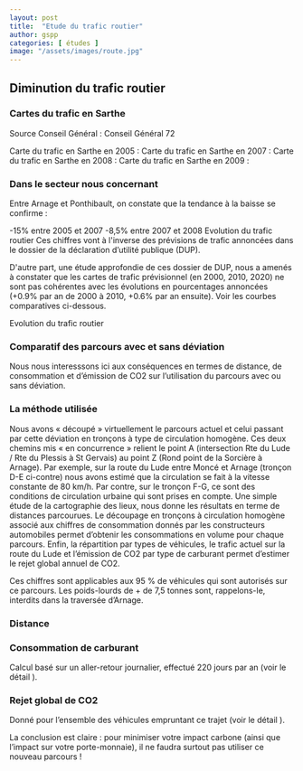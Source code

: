 ```yaml
---
layout: post
title:  "Etude du trafic routier"
author: gspp
categories: [ études ]
image: "/assets/images/route.jpg"
---
```


## Diminution du trafic routier
### Cartes du trafic en Sarthe
Source Conseil Général : Conseil Général 72

Carte du trafic en Sarthe en 2005 : 
Carte du trafic en Sarthe en 2007 : 
Carte du trafic en Sarthe en 2008 : 
Carte du trafic en Sarthe en 2009 : 

### Dans le secteur nous concernant
Entre Arnage et Ponthibault, on constate que la tendance à la baisse se confirme :

-15% entre 2005 et 2007
-8,5% entre 2007 et 2008
Evolution du trafic routier
Ces chiffres vont à l'inverse des prévisions de trafic annoncées dans le dossier de la déclaration d’utilité publique (DUP).

D'autre part, une étude approfondie de ces dossier de DUP, nous a amenés à constater que les cartes de trafic prévisionnel (en 2000, 2010, 2020) ne sont pas cohérentes avec les évolutions en pourcentages annoncées (+0.9% par an de 2000 à 2010, +0.6% par an ensuite).
Voir les courbes comparatives ci-dessous.

Evolution du trafic routier

### Comparatif des parcours avec et sans déviation
Nous nous interesssons ici aux conséquences en termes de distance, de consommation et d’émission de CO2 sur l’utilisation du parcours avec ou sans déviation.

### La méthode utilisée
Nous avons « découpé » virtuellement le parcours actuel et celui passant par cette déviation en tronçons à type de circulation homogène.
Ces deux chemins mis « en concurrence » relient le point A (intersection Rte du Lude / Rte du Plessis à St Gervais) au point Z (Rond point de la Sorcière à Arnage).
Par exemple, sur la route du Lude entre Moncé et Arnage (tronçon D-E ci-contre) nous avons estimé que la circulation se fait à la vitesse constante de 80 km/h. Par contre, sur le tronçon F-G, ce sont des conditions de circulation urbaine qui sont prises en compte.
Une simple étude de la cartographie des lieux, nous donne les résultats en terme de distances parcourues.
Le découpage en tronçons à circulation homogène associé aux chiffres de consommation donnés par les constructeurs automobiles permet d’obtenir les consommations en volume pour chaque parcours.
Enfin, la répartition par types de véhicules, le trafic actuel sur la route du Lude et l’émission de CO2 par type de carburant permet d’estimer le rejet global annuel de CO2.

Ces chiffres sont applicables aux 95 % de véhicules qui sont autorisés sur ce parcours.
Les poids-lourds de + de 7,5 tonnes sont, rappelons-le, interdits dans la traversée d’Arnage.

### Distance

### Consommation de carburant
Calcul basé sur un aller-retour journalier, effectué 220 jours par an (voir le détail ).


### Rejet global de CO2
Donné pour l’ensemble des véhicules empruntant ce trajet (voir le détail ).


La conclusion est claire : pour minimiser votre impact carbone (ainsi que l’impact sur votre porte-monnaie), il ne faudra surtout pas utiliser ce nouveau parcours !

